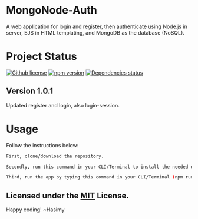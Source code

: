 # MongoNode-Auth

A web application for login and register, then authenticate using Node.js in server, EJS in HTML templating, and MongoDB as the database (NoSQL).

# Project Status

[![Github license](https://img.shields.io/badge/License-MIT-yellow.svg)](https://raw.githubusercontent.com/hasimy-as/MongoNode-Auth/master/LICENSE)
[![npm version](https://img.shields.io/npm/v/npm.svg)](https://www.npmjs.com/)
[![Dependencies status ](https://img.shields.io/hackage-deps/v/lens.svg)](https://github.com/hasimy-as/MongoNode-Auth)

## Version 1.0.1

Updated register and login, also login-session.

# Usage

Follow the instructions below:

```sh
First, clone/download the repository.

Secondly, run this command in your CLI/Terminal to install the needed dependencies (npm install --save).

Third, run the app by typing this command in your CLI/Terminal (npm run dev)

```

## Licensed under the [MIT](https://raw.githubusercontent.com/hasimy-as/MongoNode-Auth/master/LICENSE) License.

Happy coding!
~Hasimy
